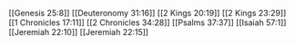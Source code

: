 [[Genesis 25:8]]
[[Deuteronomy 31:16]]
[[2 Kings 20:19]]
[[2 Kings 23:29]]
[[1 Chronicles 17:11]]
[[2 Chronicles 34:28]]
[[Psalms 37:37]]
[[Isaiah 57:1]]
[[Jeremiah 22:10]]
[[Jeremiah 22:15]]
